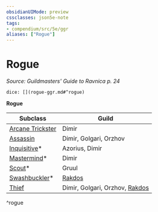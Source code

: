 ```yaml
---
obsidianUIMode: preview
cssclasses: json5e-note
tags:
- compendium/src/5e/ggr
aliases: ["Rogue"]
---
```

# Rogue
*Source: Guildmasters' Guide to Ravnica p. 24* 

`dice: [](rogue-ggr.md#^rogue)`

**Rogue**

| Subclass | Guild |
|----------|-------|
| [Arcane Trickster](/3-Mechanics/CLI/classes/rogue-arcane-trickster.md) | Dimir |
| [Assassin](/3-Mechanics/CLI/classes/rogue-assassin.md) | Dimir, Golgari, Orzhov |
| [Inquisitive](/3-Mechanics/CLI/classes/rogue-inquisitive-xge.md)* | Azorius, Dimir |
| [Mastermind](/3-Mechanics/CLI/classes/rogue-mastermind-xge.md)* | Dimir |
| [Scout](/3-Mechanics/CLI/classes/rogue-scout-xge.md)* | Gruul |
| [Swashbuckler](/3-Mechanics/CLI/classes/rogue-swashbuckler-xge.md)* | [Rakdos](/3-Mechanics/CLI/bestiary/npc/rakdos-ggr.md) |
| [Thief](/3-Mechanics/CLI/classes/rogue-thief.md) | Dimir, Golgari, Orzhov, [Rakdos](/3-Mechanics/CLI/bestiary/npc/rakdos-ggr.md) |
^rogue